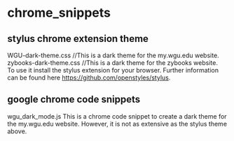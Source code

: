 # chrome_snippets
## stylus chrome extension theme  
WGU-dark-theme.css  //This is a dark theme for the my.wgu.edu website.  
zybooks-dark-theme.css  //This is a dark theme for the zybooks website.  
  To use it install the stylus extension for your browser.  Further information can be found here https://github.com/openstyles/stylus.
## google chrome code snippets  
wgu_dark_mode.js 
This is a chrome code snippet to create a dark theme for the my.wgu.edu website.  However, it is not as extensive as the stylus theme above.
